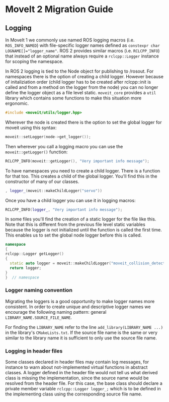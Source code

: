 # MoveIt 2 Migration Guide

## Logging

In MoveIt 1 we commonly use named ROS logging macros (i.e. `ROS_INFO_NAMED`) with file-specific logger names defined as `constexpr char LOGNAME[]="logger_name"`.
ROS 2 provides similar macros (i.e. `RCLCPP_INFO`) that instead of an optional name always require a `rclcpp::Logger` instance for scoping the namespace.

In ROS 2 logging is tied to the Node object for publishing to /rosout.
For namespaces there is the option of creating a child logger.
However because of initaliziation order (child logger has to be created after rclcpp::init is called and from a method on the logger from the node) you can no longer define the logger object as a file level static.
`moveit_core` provides a `util` library which contains some functions to make this situation more ergonomic.
```C++
#include <moveit/utils/logger.hpp>
```

Wherever the node is created there is the option to set the global logger for moveit using this syntax:

```C++
moveit::setLogger(node->get_logger());
```

Then wherever you call a logging macro you can use the `moveit::getLogger()` function:
```C++
RCLCPP_INFO(moveit::getLogger(), "Very important info message");
```

To have namespaces you need to create a child logger.
There is a function for that too.
This creates a child of the global logger.
You'll find this in the constructor of many of our classes.

```C++
, logger_(moveit::makeChildLogger("servo"))
```

Once you have a child logger you can use it in logging macros:
```C++
RCLCPP_INFO(logger_, "Very important info message");
```

In some files you'll find the creation of a static logger for the file like this.
Note that this is different from the previous file level static variables because the logger is not initialized until the function is called the first time.
This enables us to set the global node logger before this is called.
```C++
namespace
{
rclcpp::Logger getLogger()
{
  static auto logger = moveit::makeChildLogger("moveit_collision_detection");
  return logger;
}
}  // namespace
```

### Logger naming convention

Migrating the loggers is a good opportunity to make logger names more consistent.
In order to create unique and descriptive logger names we encourage the following naming pattern: general `LIBRARY_NAME.SOURCE_FILE_NAME`.

For finding the `LIBRARY_NAME` refer to the line `add_library(LIBRARY_NAME ...)` in the library's `CMakeLists.txt`.
If the source file name is the same or very similar to the library name it is sufficient to only use the source file name.

### Logging in header files

Some classes declared in header files may contain log messages, for instance to warn about not-implemented virtual functions in abstract classes.
A logger defined in the header file would not tell us what derived class is missing the implementation, since the source name would be resolved from the header file.
For this case, the base class should declare a private member variable `rclcpp::Logger logger_;` which is to be defined in the implementing class using the corresponding source file name.
